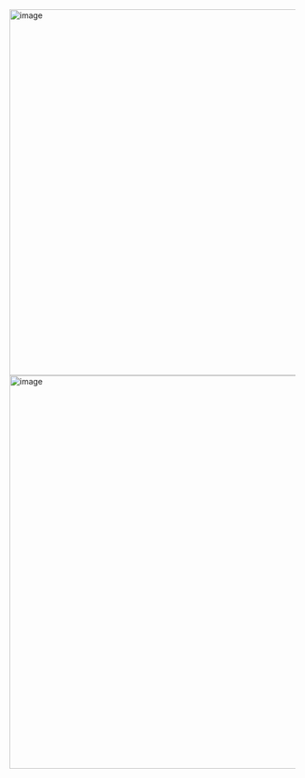 <img width="2502" height="646" alt="image" src="https://github.com/user-attachments/assets/c1888cb0-9057-4bfa-9ad1-d69d6efd7d9c" />

<img width="2513" height="694" alt="image" src="https://github.com/user-attachments/assets/452299e1-37d1-4b81-97d4-4c5ba3c18f79" />
